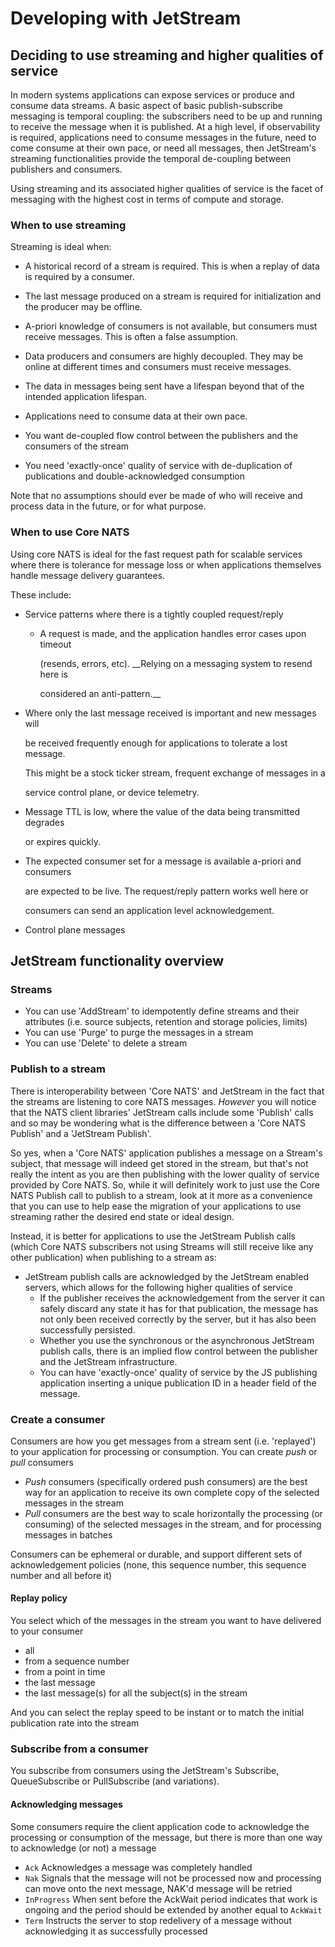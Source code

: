 # Developing with JetStream

## Deciding to use streaming and higher qualities of service

In modern systems applications can expose services or produce and consume data streams. A basic aspect of basic publish-subscribe messaging is temporal coupling: the subscribers need to be up and running to receive the message when it is published. At a high level, if observability is required, applications need to consume messages in the future, need to come consume at their own pace, or need all messages, then JetStream's streaming functionalities provide the temporal de-coupling between publishers and consumers.

Using streaming and its associated higher qualities of service is the facet of messaging with the highest cost in terms of compute and storage.

### When to use streaming

Streaming is ideal when:

* A historical record of a stream is required. This is when a replay of data is required by a consumer.

* The last message produced on a stream is required for initialization and the producer may be offline.

* A-priori knowledge of consumers is not available, but consumers must receive messages. This is often a false assumption.

* Data producers and consumers are highly decoupled. They may be online at different times and consumers must receive messages.

* The data in messages being sent have a lifespan beyond that of the intended application lifespan.

* Applications need to consume data at their own pace.

* You want de-coupled flow control between the publishers and the consumers of the stream

* You need 'exactly-once' quality of service with de-duplication of publications and double-acknowledged consumption

Note that no assumptions should ever be made of who will receive and process data in the future, or for what purpose.

### When to use Core NATS

Using core NATS is ideal for the fast request path for scalable services where there is tolerance for message loss or when applications themselves handle message delivery guarantees.

These include:

* Service patterns where there is a tightly coupled request/reply
    * A request is made, and the application handles error cases upon timeout

      \(resends, errors, etc\). \_\_Relying on a messaging system to resend here is

      considered an anti-pattern.\_\_
* Where only the last message received is important and new messages will

  be received frequently enough for applications to tolerate a lost message.

  This might be a stock ticker stream, frequent exchange of messages in a

  service control plane, or device telemetry.

* Message TTL is low, where the value of the data being transmitted degrades

  or expires quickly.

* The expected consumer set for a message is available a-priori and consumers

  are expected to be live. The request/reply pattern works well here or

  consumers can send an application level acknowledgement.

* Control plane messages

## JetStream functionality overview

### Streams
  * You can use 'AddStream' to idempotently define streams and their attributes (i.e. source subjects, retention and storage policies, limits)
  * You can use 'Purge' to purge the messages in a stream
  * You can use 'Delete' to delete a stream


### Publish to a stream
There is interoperability between 'Core NATS' and JetStream in the fact that the streams are listening to core NATS messages. _However_ you will notice that the NATS client libraries' JetStream calls include some 'Publish' calls and so may be wondering what is the difference between a 'Core NATS Publish' and a 'JetStream Publish'.

So yes, when a 'Core NATS' application publishes a message on a Stream's subject, that message will indeed get stored in the stream, but that's not really the intent as you are then publishing with the lower quality of service provided by Core NATS. So, while it will definitely work to just use the Core NATS Publish call to publish to a stream, look at it more as a convenience that you can use to help ease the migration of your applications to use streaming rather the desired end state or ideal design.

Instead, it is better for applications to use the JetStream Publish calls (which Core NATS subscribers not using Streams will still receive like any other publication) when publishing to a stream as:
* JetStream publish calls are acknowledged by the JetStream enabled servers, which allows for the following higher qualities of service
    * If the publisher receives the acknowledgement from the server it can safely discard any state it has for that publication, the message has not only been received correctly by the server, but it has also been successfully persisted.
    * Whether you use the synchronous or the asynchronous JetStream publish calls, there is an implied flow control between the publisher and the JetStream infrastructure.
    * You can have 'exactly-once' quality of service by the JS publishing application inserting a unique publication ID in a header field of the message.

### Create a consumer
    
Consumers are how you get messages from a stream sent (i.e. 'replayed') to your application for processing or consumption. You can create *push* or *pull* consumers
* *Push* consumers (specifically ordered push consumers) are the best way for an application to receive its own complete copy of the selected messages in the stream
* *Pull* consumers are the best way to scale horizontally the processing (or consuming) of the selected messages in the stream, and for processing messages in batches

Consumers can be ephemeral or durable, and support different sets of acknowledgement policies (none, this sequence number, this sequence number and all before it) 


#### Replay policy

You select which of the messages in the stream you want to have delivered to your consumer
* all
* from a sequence number
* from a point in time
* the last message
* the last message(s) for all the subject(s) in the stream

And you can select the replay speed to be instant or to match the initial publication rate into the stream

### Subscribe from a consumer

You subscribe from consumers using the JetStream's Subscribe, QueueSubscribe or PullSubscribe (and variations). 


#### Acknowledging messages
Some consumers require the client application code to acknowledge the processing or consumption of the message, but there is more than one way to acknowledge (or not) a message

* `Ack` Acknowledges a message was completely handled 
* `Nak` Signals that the message will not be processed now and processing can move onto the next message, NAK'd message will be retried 
* `InProgress` When sent before the AckWait period indicates that work is ongoing and the period should be extended by another equal to `AckWait` 
* `Term` Instructs the server to stop redelivery of a message without acknowledging it as successfully processed 